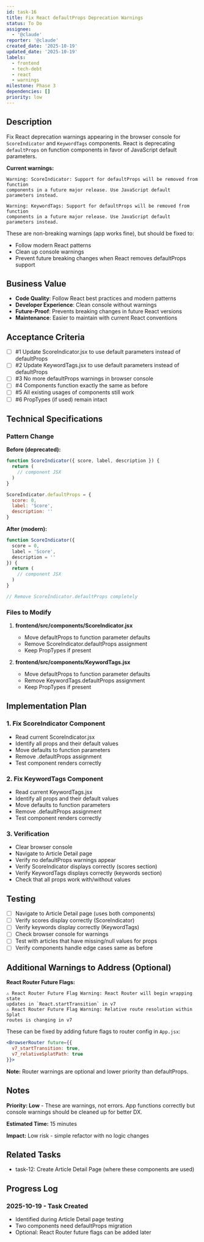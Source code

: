```yaml
---
id: task-16
title: Fix React defaultProps Deprecation Warnings
status: To Do
assignee:
  - '@claude'
reporter: '@claude'
created_date: '2025-10-19'
updated_date: '2025-10-19'
labels:
  - frontend
  - tech-debt
  - react
  - warnings
milestone: Phase 3
dependencies: []
priority: low
---
```


## Description

<!-- SECTION:DESCRIPTION:BEGIN -->
Fix React deprecation warnings appearing in the browser console for `ScoreIndicator` and `KeywordTags` components. React is deprecating `defaultProps` on function components in favor of JavaScript default parameters.

**Current warnings:**
```
Warning: ScoreIndicator: Support for defaultProps will be removed from function
components in a future major release. Use JavaScript default parameters instead.

Warning: KeywordTags: Support for defaultProps will be removed from function
components in a future major release. Use JavaScript default parameters instead.
```

These are non-breaking warnings (app works fine), but should be fixed to:
- Follow modern React patterns
- Clean up console warnings
- Prevent future breaking changes when React removes defaultProps support

## Business Value

- **Code Quality**: Follow React best practices and modern patterns
- **Developer Experience**: Clean console without warnings
- **Future-Proof**: Prevents breaking changes in future React versions
- **Maintenance**: Easier to maintain with current React conventions
<!-- SECTION:DESCRIPTION:END -->

## Acceptance Criteria
<!-- AC:BEGIN -->
- [ ] #1 Update ScoreIndicator.jsx to use default parameters instead of defaultProps
- [ ] #2 Update KeywordTags.jsx to use default parameters instead of defaultProps
- [ ] #3 No more defaultProps warnings in browser console
- [ ] #4 Components function exactly the same as before
- [ ] #5 All existing usages of components still work
- [ ] #6 PropTypes (if used) remain intact
<!-- AC:END -->

## Technical Specifications

### Pattern Change

**Before (deprecated):**
```jsx
function ScoreIndicator({ score, label, description }) {
  return (
    // component JSX
  )
}

ScoreIndicator.defaultProps = {
  score: 0,
  label: 'Score',
  description: ''
}
```

**After (modern):**
```jsx
function ScoreIndicator({
  score = 0,
  label = 'Score',
  description = ''
}) {
  return (
    // component JSX
  )
}

// Remove ScoreIndicator.defaultProps completely
```

### Files to Modify

1. **frontend/src/components/ScoreIndicator.jsx**
   - Move defaultProps to function parameter defaults
   - Remove ScoreIndicator.defaultProps assignment
   - Keep PropTypes if present

2. **frontend/src/components/KeywordTags.jsx**
   - Move defaultProps to function parameter defaults
   - Remove KeywordTags.defaultProps assignment
   - Keep PropTypes if present

## Implementation Plan

<!-- SECTION:PLAN:BEGIN -->
### 1. Fix ScoreIndicator Component
- Read current ScoreIndicator.jsx
- Identify all props and their default values
- Move defaults to function parameters
- Remove .defaultProps assignment
- Test component renders correctly

### 2. Fix KeywordTags Component
- Read current KeywordTags.jsx
- Identify all props and their default values
- Move defaults to function parameters
- Remove .defaultProps assignment
- Test component renders correctly

### 3. Verification
- Clear browser console
- Navigate to Article Detail page
- Verify no defaultProps warnings appear
- Verify ScoreIndicator displays correctly (scores section)
- Verify KeywordTags displays correctly (keywords section)
- Check that all props work with/without values
<!-- SECTION:PLAN:END -->

## Testing

- [ ] Navigate to Article Detail page (uses both components)
- [ ] Verify scores display correctly (ScoreIndicator)
- [ ] Verify keywords display correctly (KeywordTags)
- [ ] Check browser console for warnings
- [ ] Test with articles that have missing/null values for props
- [ ] Verify components handle edge cases same as before

## Additional Warnings to Address (Optional)

**React Router Future Flags:**
```
⚠️ React Router Future Flag Warning: React Router will begin wrapping state
updates in `React.startTransition` in v7
⚠️ React Router Future Flag Warning: Relative route resolution within Splat
routes is changing in v7
```

These can be fixed by adding future flags to router config in `App.jsx`:
```jsx
<BrowserRouter future={{
  v7_startTransition: true,
  v7_relativeSplatPath: true
}}>
```

**Note:** Router warnings are optional and lower priority than defaultProps.

## Notes

**Priority: Low** - These are warnings, not errors. App functions correctly but console warnings should be cleaned up for better DX.

**Estimated Time:** 15 minutes

**Impact:** Low risk - simple refactor with no logic changes

## Related Tasks

- task-12: Create Article Detail Page (where these components are used)

## Progress Log

### 2025-10-19 - Task Created
- Identified during Article Detail page testing
- Two components need defaultProps migration
- Optional: React Router future flags can be added later
